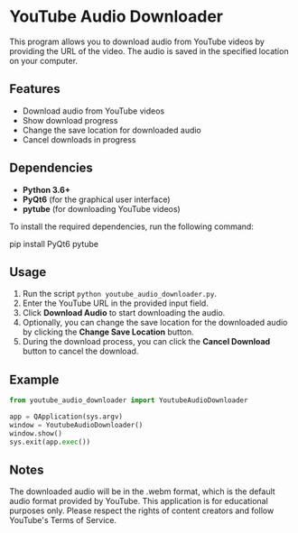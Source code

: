 # YouTube Audio Downloader

This program allows you to download audio from YouTube videos by providing the URL of the video. The audio is saved in the specified location on your computer.

## Features

- Download audio from YouTube videos
- Show download progress
- Change the save location for downloaded audio
- Cancel downloads in progress

## Dependencies

- **Python 3.6+**
- **PyQt6** (for the graphical user interface)
- **pytube** (for downloading YouTube videos)

To install the required dependencies, run the following command:

pip install PyQt6 pytube


## Usage

1. Run the script `python youtube_audio_downloader.py`.
2. Enter the YouTube URL in the provided input field.
3. Click **Download Audio** to start downloading the audio.
4. Optionally, you can change the save location for the downloaded audio by clicking the **Change Save Location** button.
5. During the download process, you can click the **Cancel Download** button to cancel the download.

## Example

```python
from youtube_audio_downloader import YoutubeAudioDownloader

app = QApplication(sys.argv)
window = YoutubeAudioDownloader()
window.show()
sys.exit(app.exec())
```

## Notes
The downloaded audio will be in the .webm format, which is the default audio format provided by YouTube.
This application is for educational purposes only. Please respect the rights of content creators and follow YouTube's Terms of Service.
